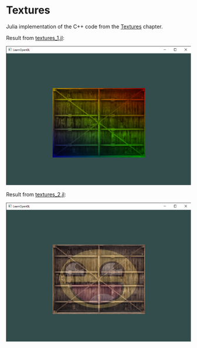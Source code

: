# Textures
Julia implementation of the C++ code from the [Textures](https://learnopengl.com/Getting-started/Textures) chapter.

Result from [textures_1.jl](textures_1.jl):

![textures_1.jl](readme/Textures_1.png)

Result from [textures_2.jl](textures_2.jl):

![textures_2.jl](readme/Textures_2.png)